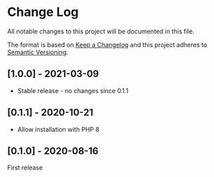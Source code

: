 # Change Log

All notable changes to this project will be documented in this file.

The format is based on [Keep a Changelog](http://keepachangelog.com/en/1.0.0/)
and this project adheres to [Semantic Versioning](http://semver.org/spec/v2.0.0.html).

## [1.0.0] - 2021-03-09

- Stable release - no changes since 0.1.1

## [0.1.1] - 2020-10-21

* Allow installation with PHP 8

## [0.1.0] - 2020-08-16

First release
